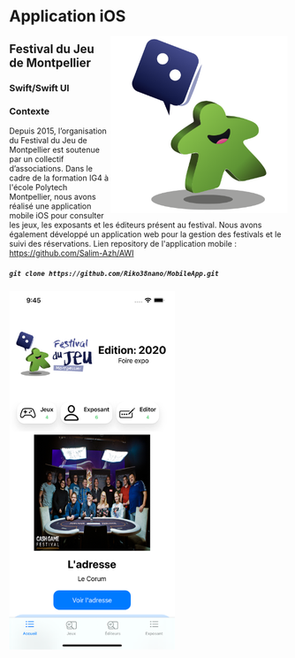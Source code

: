 # Application iOS

<img src="https://github.com/Riko38nano/MobileApp/blob/main/MobileApp/Assets.xcassets/Logo_simple.imageset/LogoFJM-couleur-seul.png" align="right"
     alt="Logo Festival du Jeu" width="320" height="320">
## Festival du Jeu de Montpellier
### Swift/Swift UI

### Contexte
Depuis 2015, l’organisation du Festival du Jeu de Montpellier est soutenue par un collectif d’associations. Dans le cadre de la formation IG4 à l'école Polytech Montpellier,
nous avons réalisé une application mobile iOS pour consulter les jeux, les exposants et les éditeurs présent au festival. Nous avons également développé un application web pour la gestion des festivals et le suivi des réservations. Lien repository de l'application mobile :  https://github.com/Salim-Azh/AWI

##### `git clone https://github.com/Riko38nano/MobileApp.git`

<img src="https://github.com/Riko38nano/MobileApp/blob/main/Accueil.png" align="center"
     alt="Page d'accueil" width="300">

